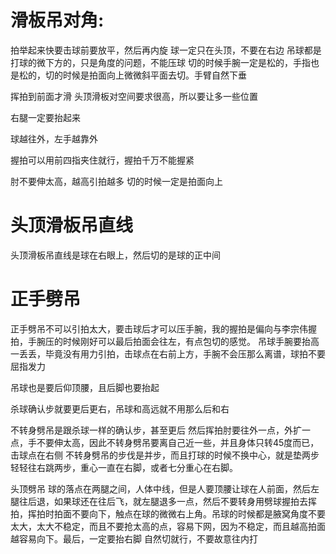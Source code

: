 # 滑板吊对角:
拍举起来快要击球前要放平，然后再内旋
球一定只在头顶，不要在右边
吊球都是打球的微下方的，只是角度的问题，不能压球
切的时候手腕一定是松的，手指也是松的，切的时候是拍面向上微微斜平面去切。手臂自然下垂

挥拍到前面才滑
头顶滑板对空间要求很高，所以要让多一些位置

右腿一定要抬起来

球越往外，左手越靠外

握拍可以用前四指夹住就行，握拍千万不能握紧

肘不要伸太高，越高引拍越多
切的时候一定是拍面向上
# 头顶滑板吊直线
头顶滑板吊直线是球在右眼上，然后切的是球的正中间

# 正手劈吊
正手劈吊不可以引拍太大，要击球后才可以压手腕，我的握拍是偏向与李宗伟握拍，手腕压的时候刚好可以最后拍面会往左，有点包切的感觉。
吊球手腕要抬高一丢丢，毕竟没有用力引拍，击球点在右前上方，手腕不会压那么离谱，球拍不要屈指发力

吊球也是要后仰顶腰，且后脚也要抬起

杀球确认步就要更后更右，吊球和高远就不用那么后和右

不转身劈吊是跟杀球一样的确认步，甚至更后
然后挥拍肘要往外一点，外扩一点，手不要伸太高，因此不转身劈吊要离自己近一些，并且身体只转45度而已，击球点在右侧
不转身劈吊的步伐是并步，而且打球的时候不换中心，就是垫两步轻轻往右跳两步，重心一直在右脚，或者七分重心在右脚。



头顶劈吊
球的落点在两腿之间，人体中线，但是人要顶腰让球在人前面，然后左腿往后退，如果球还在往后飞，就左腿退多一点，然后不要转身用劈球握拍去挥拍，挥拍时拍面不要向下，触点在球的微微右上角。吊球的时候都是腋窝角度不要太大，太大不稳定，而且不要抢太高的点，容易下网，因为不稳定，而且越高拍面越容易向下。最后，一定要抬右脚
自然切就行，不要故意往内打